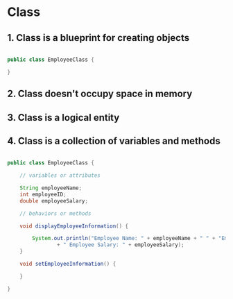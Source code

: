 # Class

## 1. Class is a blueprint for creating objects

```java

public class EmployeeClass {

}

```

## 2. Class doesn't occupy space in memory
## 3. Class is a logical entity
## 4. Class is a collection of variables and methods
```java

public class EmployeeClass {

	// variables or attributes

	String employeeName;
	int employeeID;
	double employeeSalary;

	// behaviors or methods

	void displayEmployeeInformation() {

		System.out.println("Employee Name: " + employeeName + " " + "Employee ID: " + employeeID + " "
				+ " Employee Salary: " + employeeSalary);
	}

	void setEmployeeInformation() {

	}

}


```








